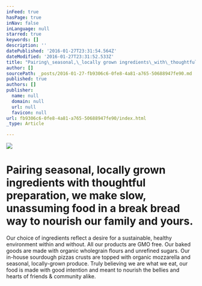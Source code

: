 ```yaml
---
inFeed: true
hasPage: true
inNav: false
inLanguage: null
starred: true
keywords: []
description: ''
datePublished: '2016-01-27T23:31:54.564Z'
dateModified: '2016-01-27T23:31:52.533Z'
title: "Pairing\_seasonal,\_locally grown ingredients\_with\_thoughtful\_preparation, we make slow, unassuming food in a break\_bread way\_to nourish our family and yours.\_"
author: []
sourcePath: _posts/2016-01-27-fb9306c6-0fe8-4a81-a765-50688947fe90.md
published: true
authors: []
publisher:
  name: null
  domain: null
  url: null
  favicon: null
url: fb9306c6-0fe8-4a81-a765-50688947fe90/index.html
_type: Article

---
```

![](https://the-grid-user-content.s3-us-west-2.amazonaws.com/5fac70b8-27b9-4445-9f35-222bb3bedc60.jpg)

# Pairing seasonal, locally grown ingredients with thoughtful preparation, we make slow, unassuming food in a break bread way to nourish our family and yours. 

Our choice of ingredients reflect a desire for a sustainable, healthy environment within and without. All our products are GMO free. Our baked goods are made with organic wholegrain flours and unrefined sugars. Our in-house sourdough pizzas crusts are topped with organic mozzarella and seasonal, locally-grown produce. Truly believing we are what we eat, our food is made with good intention and meant to nourish the bellies and hearts of friends & community alike. ​